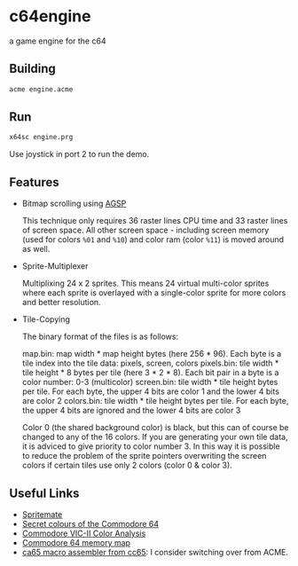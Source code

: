 # c64engine
a game engine for the c64

## Building

```bash
acme engine.acme
```

## Run

```bash
x64sc engine.prg
```

Use joystick in port 2 to run the demo.

## Features

* Bitmap scrolling using [AGSP](http://codebase64.org/doku.php?id=base:agsp_any_given_screen_position)

    This technique only requires 36 raster lines CPU time and 33 raster lines of screen space. All other screen space - including screen memory (used for colors ```%01``` and ```%10```) and color ram (color ```%11```) is moved around as well.

* Sprite-Multiplexer

    Multiplixing 24 x 2 sprites. This means 24 virtual multi-color sprites where each sprite is overlayed with a single-color sprite for more colors and better resolution.

* Tile-Copying

    The binary format of the files is as follows:

    map.bin: map width * map height bytes (here 256 * 96). Each byte is a tile index into the tile data: pixels, screen, colors
    pixels.bin: tile width * tile height * 8 bytes per tile (here 3 * 2 * 8). Each bit pair in a byte is a color number: 0-3 (multicolor)
    screen.bin: tile width * tile height bytes per tile. For each byte, the upper 4 bits are color 1 and the lower 4 bits are color 2
    colors.bin: tile width * tile height bytes per tile. For each byte, the upper 4 bits are ignored and the lower 4 bits are color 3

    Color 0 (the shared background color) is black, but this can of course be changed to any of the 16 colors. If you are generating
    your own tile data, it is adviced to give priority to color number 3. In this way it is possible to reduce the problem of the
    sprite pointers overwriting the screen colors if certain tiles use only 2 colors (color 0 & color 3).

## Useful Links

* [Spritemate](http://spritemate.com/)
* [Secret colours of the Commodore 64](http://www.aaronbell.com/secret-colours-of-the-commodore-64/)
* [Commodore VIC-II Color Analysis](http://unusedino.de/ec64/technical/misc/vic656x/colors/)
* [Commodore 64 memory map](http://sta.c64.org/cbm64mem.html)
* [ca65 macro assembler from cc65](http://www.cc65.org/doc/ca65.html): I consider switching over from ACME.
